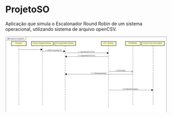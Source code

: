 # ProjetoSO
Aplicação que simula o Escalonador Round Robin de um sistema operacional, utilizando sistema de arquivo openCSV.


<img src = "https://github.com/JadersonGomes/ProjetoSO/blob/master/Diagrama%20de%20Sequencia.JPG">
